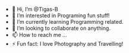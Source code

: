 - 👋 Hi, I’m @Tigas-B
- 👀 I’m interested in Programing fun stuff!
- 🌱 I’m currently learning Programming related.
- 💞️ I’m looking to collaborate on anything.
- 📫 How to reach me ...
- ⚡ Fun fact: I love Photography and Travelling!

<!---
Tigas-B/Tigas-B is a ✨ special ✨ repository because its `README.md` (this file) appears on your GitHub profile.
You can click the Preview link to take a look at your changes.
--->
